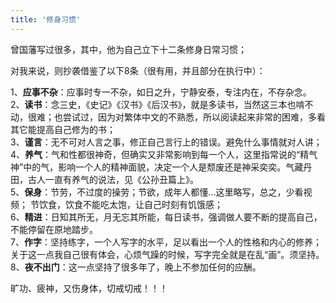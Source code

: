 ```yaml
---
title: '修身习惯'
---
```



曾国藩写过很多，其中，他为自己立下十二条修身日常习惯；

对我来说，则抄袭借鉴了以下8条（很有用，并且部分在执行中）：


1、**应事不杂**：应事时专一不杂，如日之升，宁静安泰，专注内在，不存杂念。  
2、**读书**：念三史，《史记》《汉书》《后汉书》，就是多读书，当然这三本也啃不动，很难；也尝试过，因为对繁体中文的不熟悉，所以阅读起来非常的困难，多看其它能提高自己修为的书；  
3、**谨言**：无不可对人言之事，修正自己言行上的错误。避免什么事情就对人讲；  
4、**养气**：气和性都很神奇，但确实又非常影响到每一个人，这里指常说的“精气神”中的气，影响一个人的精神面貌，决定一个人是颓废还是神采奕奕。气藏丹田，古人一直有养气的说法，见《公孙丑篇上》。  
5、**保身**：节劳，不过度的操劳；节欲，成年人都懂...这里略写，总之，少看视频； 节饮食，饮食不能吃太饱，让自己时刻有饥饿感；  
6、**精进**：日知其所无，月无忘其所能，每日读书，强调做人要不断的提高自己，不能停留在原地踏步。  
7、**作字**：坚持练字，一个人写字的水平，足以看出一个人的性格和内心的修养；关于这一点我自己很有体会，心烦气躁的时候，写字完全就是在乱“画”。须坚持。  
8、**夜不出门**：这一点坚持了很多年了，晚上不参加任何的应酬。

旷功、疲神，又伤身体，切戒切戒！！！

